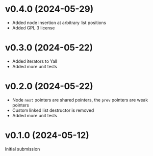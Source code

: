 # v0.4.0 (2024-05-29)
- Added node insertion at arbitrary list positions 
- Added GPL 3 license

# v0.3.0 (2024-05-22)
- Added iterators to Yall 
- Added more unit tests

# v0.2.0 (2024-05-22)
- Node `next` pointers are shared pointers, the `prev` pointers are weak pointers
- Custom linked list destructor is removed
- Added more unit tests

# v0.1.0 (2024-05-12)
Initial submission